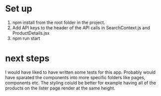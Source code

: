 # Set up
1. npm install from the root folder in the project.
2. Add API keys to the header of the API calls in SearchContext.js and ProductDetails.jsx
3. npm run start
 
# next steps
I would have liked to have written some tests for this app.
Probably would have sparated the components into more specific folders like pages, components etc.
The styling coiuld be better for example having all of the products on the lister page render at the same height.
